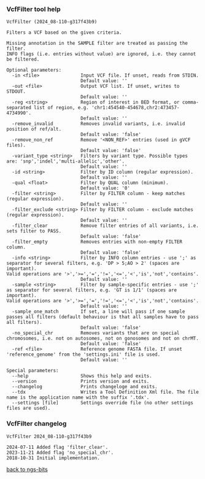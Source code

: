 ### VcfFilter tool help
	VcfFilter (2024_08-110-g317f43b9)
	
	Filters a VCF based on the given criteria.
	
	Missing annotation in the SAMPLE filter are treated as passing the filter.
	INFO flags (i.e. entries without value) are ignored, i.e. they cannot be filtered.
	
	Optional parameters:
	  -in <file>               Input VCF file. If unset, reads from STDIN.
	                           Default value: ''
	  -out <file>              Output VCF list. If unset, writes to STDOUT.
	                           Default value: ''
	  -reg <string>            Region of interest in BED format, or comma-separated list of region, e.g. 'chr1:454540-454678,chr2:473457-4734990'.
	                           Default value: ''
	  -remove_invalid          Removes invalid variants, i.e. invalid position of ref/alt.
	                           Default value: 'false'
	  -remove_non_ref          Remove '<NON_REF>' entries (used in gVCF files).
	                           Default value: 'false'
	  -variant_type <string>   Filters by variant type. Possible types are: 'snp','indel','multi-allelic','other'.
	                           Default value: ''
	  -id <string>             Filter by ID column (regular expression).
	                           Default value: ''
	  -qual <float>            Filter by QUAL column (minimum).
	                           Default value: '0'
	  -filter <string>         Filter by FILTER column - keep matches (regular expression).
	                           Default value: ''
	  -filter_exclude <string> Filter by FILTER column - exclude matches (regular expression).
	                           Default value: ''
	  -filter_clear            Remove filter entries of all variants, i.e. sets filter to PASS.
	                           Default value: 'false'
	  -filter_empty            Removes entries with non-empty FILTER column.
	                           Default value: 'false'
	  -info <string>           Filter by INFO column entries - use ';' as separator for several filters, e.g. 'DP > 5;AO > 2' (spaces are important).
	Valid operations are '>','>=','=','!=','<=','<','is','not','contains'.
	                           Default value: ''
	  -sample <string>         Filter by sample-specific entries - use ';' as separator for several filters, e.g. 'GT is 1/1' (spaces are important).
	Valid operations are '>','>=','=','!=','<=','<','is','not','contains'.
	                           Default value: ''
	  -sample_one_match        If set, a line will pass if one sample passes all filters (default behaviour is that all samples have to pass all filters).
	                           Default value: 'false'
	  -no_special_chr          Removes variants that are on special chromosomes, i.e. not on autosomes, not on gonosomes and not on chrMT.
	                           Default value: 'false'
	  -ref <file>              Reference genome FASTA file. If unset 'reference_genome' from the 'settings.ini' file is used.
	                           Default value: ''
	
	Special parameters:
	  --help                   Shows this help and exits.
	  --version                Prints version and exits.
	  --changelog              Prints changeloge and exits.
	  --tdx                    Writes a Tool Definition Xml file. The file name is the application name with the suffix '.tdx'.
	  --settings [file]        Settings override file (no other settings files are used).
	
### VcfFilter changelog
	VcfFilter 2024_08-110-g317f43b9
	
	2024-07-11 Added flag 'filter_clear'.
	2023-11-21 Added flag 'no_special_chr'.
	2018-10-31 Initial implementation.
[back to ngs-bits](https://github.com/imgag/ngs-bits)